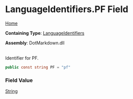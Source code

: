 # LanguageIdentifiers\.PF Field

[Home](../../../README.md)

**Containing Type**: [LanguageIdentifiers](../README.md)

**Assembly**: DotMarkdown\.dll

\
Identifier for PF\.

```csharp
public const string PF = "pf"
```

### Field Value

[String](https://docs.microsoft.com/en-us/dotnet/api/system.string)

